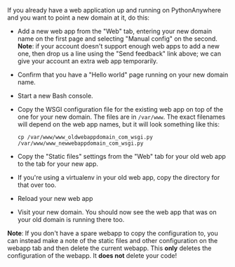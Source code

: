 
<!--
.. title: Using a new domain for existing webapp
.. slug: UsingANewDomainForExistingWebApp
.. date: 2015-05-13 14:35:28 UTC+01:00
.. tags:
.. category:
.. link:
.. description:
.. type: text
-->




If you already have a web application up and running on PythonAnywhere and you want to point a new domain at it, do this: 

  * Add a new web app from the "Web" tab, entering your new domain name on the first page and selecting "Manual config" on the second. **Note**: if your account doesn't support enough web apps to add a new one, then drop us a line using the "Send feedback" link above; we can give your account an extra web app temporarily. 
  * Confirm that you have a "Hello world" page running on your new domain name. 
  * Start a new Bash console. 
  * Copy the WSGI configuration file for the existing web app on top of the one for your new domain. The files are in `/var/www`. The exact filenames will depend on the web app names, but it will look something like this: 

        cp /var/www/www_oldwebappdomain_com_wsgi.py /var/www/www_newwebappdomain_com_wsgi.py


  * Copy the "Static files" settings from the "Web" tab for your old web app to the tab for your new app. 
  * If you're using a virtualenv in your old web app, copy the directory for that over too. 
  * Reload your new web app 
  * Visit your new domain. You should now see the web app that was on your old domain is running there too. 

**Note**: If you don't have a spare webapp to copy the configuration to, you can instead make a note of the static files and other configuration on the webapp tab and then delete the current webapp. This **only** deletes the configuration of the webapp. It **does not** delete your code! 
